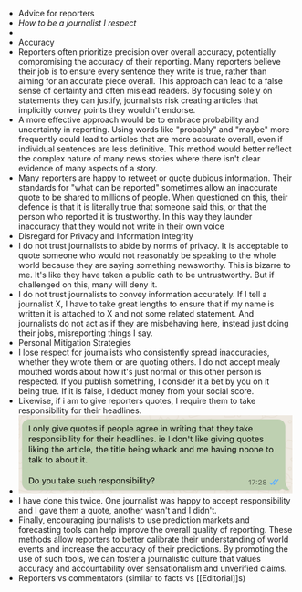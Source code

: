- Advice for reporters
- *How to be a journalist I respect*
-
- Accuracy
- Reporters often prioritize precision over overall accuracy, potentially compromising the accuracy of their reporting. Many reporters believe their job is to ensure every sentence they write is true, rather than aiming for an accurate piece overall. This approach can lead to a false sense of certainty and often mislead readers. By focusing solely on statements they can justify, journalists risk creating articles that implicitly convey points they wouldn't endorse.
- A more effective approach would be to embrace probability and uncertainty in reporting. Using words like "probably" and "maybe" more frequently could lead to articles that are more accurate overall, even if individual sentences are less definitive. This method would better reflect the complex nature of many news stories where there isn't clear evidence of many aspects of a story.
- Many reporters are happy to retweet or quote dubious information. Their standards for "what can be reported" sometimes allow an inaccurate quote to be shared to millions of people. When questioned on this, their defence is that it is literally true that someone said this, or that the person who reported it is trustworthy. In this way they launder inaccuracy that they would not write in their own voice
- Disregard for Privacy and Information Integrity
- I do not trust journalists to abide by norms of privacy. It is acceptable to quote someone who would not reasonably be speaking to the whole world because they are saying something newsworthy. This is bizarre to me. It's like they have taken a public oath to be untrustworthy. But if challenged on this, many will deny it.
- I do not trust journalists to convey information accurately. If I tell a journalist X, I have to take great lengths to ensure that if my name is written it is attached to X and not some related statement. And journalists do not act as if they are misbehaving here, instead just doing their jobs, misreporting things I say.
- Personal Mitigation Strategies
- I lose respect for journalists who consistently spread inaccuracies, whether they wrote them or are quoting others. I do not accept mealy mouthed words about how it's just normal or this other person is respected. If you publish something, I consider it a bet by you on it being true. If it is false, I deduct money from your social score.
- Likewise, if i am to give reporters quotes, I require them to take responsibility for their headlines.
- ![image.png](../assets/image_1727694210948_0.png)
- I have done this twice. One journalist was happy to accept responsibility and I gave them a quote, another wasn't and I didn't.
- Finally, encouraging journalists to use prediction markets and forecasting tools can help improve the overall quality of reporting. These methods allow reporters to better calibrate their understanding of world events and increase the accuracy of their predictions. By promoting the use of such tools, we can foster a journalistic culture that values accuracy and accountability over sensationalism and unverified claims.
- Reporters vs commentators (similar to facts vs [[Editorial]]s)